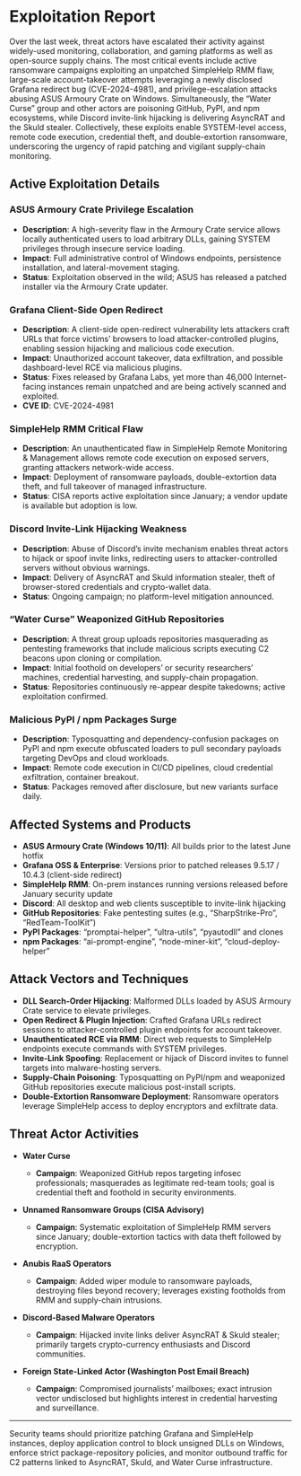 # Exploitation Report

Over the last week, threat actors have escalated their activity against widely-used monitoring, collaboration, and gaming platforms as well as open-source supply chains. The most critical events include active ransomware campaigns exploiting an unpatched SimpleHelp RMM flaw, large-scale account-takeover attempts leveraging a newly disclosed Grafana redirect bug (CVE-2024-4981), and privilege-escalation attacks abusing ASUS Armoury Crate on Windows. Simultaneously, the “Water Curse” group and other actors are poisoning GitHub, PyPI, and npm ecosystems, while Discord invite-link hijacking is delivering AsyncRAT and the Skuld stealer. Collectively, these exploits enable SYSTEM-level access, remote code execution, credential theft, and double-extortion ransomware, underscoring the urgency of rapid patching and vigilant supply-chain monitoring.

## Active Exploitation Details

### ASUS Armoury Crate Privilege Escalation
- **Description**: A high-severity flaw in the Armoury Crate service allows locally authenticated users to load arbitrary DLLs, gaining SYSTEM privileges through insecure service loading.
- **Impact**: Full administrative control of Windows endpoints, persistence installation, and lateral-movement staging.
- **Status**: Exploitation observed in the wild; ASUS has released a patched installer via the Armoury Crate updater.

### Grafana Client-Side Open Redirect
- **Description**: A client-side open-redirect vulnerability lets attackers craft URLs that force victims’ browsers to load attacker-controlled plugins, enabling session hijacking and malicious code execution.
- **Impact**: Unauthorized account takeover, data exfiltration, and possible dashboard-level RCE via malicious plugins.
- **Status**: Fixes released by Grafana Labs, yet more than 46,000 Internet-facing instances remain unpatched and are being actively scanned and exploited.
- **CVE ID**: CVE-2024-4981

### SimpleHelp RMM Critical Flaw
- **Description**: An unauthenticated flaw in SimpleHelp Remote Monitoring & Management allows remote code execution on exposed servers, granting attackers network-wide access.
- **Impact**: Deployment of ransomware payloads, double-extortion data theft, and full takeover of managed infrastructure.
- **Status**: CISA reports active exploitation since January; a vendor update is available but adoption is low.

### Discord Invite-Link Hijacking Weakness
- **Description**: Abuse of Discord’s invite mechanism enables threat actors to hijack or spoof invite links, redirecting users to attacker-controlled servers without obvious warnings.
- **Impact**: Delivery of AsyncRAT and Skuld information stealer, theft of browser-stored credentials and crypto-wallet data.
- **Status**: Ongoing campaign; no platform-level mitigation announced.

### “Water Curse” Weaponized GitHub Repositories
- **Description**: A threat group uploads repositories masquerading as pentesting frameworks that include malicious scripts executing C2 beacons upon cloning or compilation.
- **Impact**: Initial foothold on developers’ or security researchers’ machines, credential harvesting, and supply-chain propagation.
- **Status**: Repositories continuously re-appear despite takedowns; active exploitation confirmed.

### Malicious PyPI / npm Packages Surge
- **Description**: Typosquatting and dependency-confusion packages on PyPI and npm execute obfuscated loaders to pull secondary payloads targeting DevOps and cloud workloads.
- **Impact**: Remote code execution in CI/CD pipelines, cloud credential exfiltration, container breakout.
- **Status**: Packages removed after disclosure, but new variants surface daily.

## Affected Systems and Products

- **ASUS Armoury Crate (Windows 10/11)**: All builds prior to the latest June hotfix  
- **Grafana OSS & Enterprise**: Versions prior to patched releases 9.5.17 / 10.4.3 (client-side redirect)  
- **SimpleHelp RMM**: On-prem instances running versions released before January security update  
- **Discord**: All desktop and web clients susceptible to invite-link hijacking  
- **GitHub Repositories**: Fake pentesting suites (e.g., “SharpStrike-Pro”, “RedTeam-ToolKit”)  
- **PyPI Packages**: “promptai-helper”, “ultra-utils”, “pyautodll” and clones  
- **npm Packages**: “ai-prompt-engine”, “node-miner-kit”, “cloud-deploy-helper”  

## Attack Vectors and Techniques

- **DLL Search-Order Hijacking**: Malformed DLLs loaded by ASUS Armoury Crate service to elevate privileges.  
- **Open Redirect & Plugin Injection**: Crafted Grafana URLs redirect sessions to attacker-controlled plugin endpoints for account takeover.  
- **Unauthenticated RCE via RMM**: Direct web requests to SimpleHelp endpoints execute commands with SYSTEM privileges.  
- **Invite-Link Spoofing**: Replacement or hijack of Discord invites to funnel targets into malware-hosting servers.  
- **Supply-Chain Poisoning**: Typosquatting on PyPI/npm and weaponized GitHub repositories execute malicious post-install scripts.  
- **Double-Extortion Ransomware Deployment**: Ransomware operators leverage SimpleHelp access to deploy encryptors and exfiltrate data.  

## Threat Actor Activities

- **Water Curse**  
  - **Campaign**: Weaponized GitHub repos targeting infosec professionals; masquerades as legitimate red-team tools; goal is credential theft and foothold in security environments.  

- **Unnamed Ransomware Groups (CISA Advisory)**  
  - **Campaign**: Systematic exploitation of SimpleHelp RMM servers since January; double-extortion tactics with data theft followed by encryption.  

- **Anubis RaaS Operators**  
  - **Campaign**: Added wiper module to ransomware payloads, destroying files beyond recovery; leverages existing footholds from RMM and supply-chain intrusions.  

- **Discord-Based Malware Operators**  
  - **Campaign**: Hijacked invite links deliver AsyncRAT & Skuld stealer; primarily targets crypto-currency enthusiasts and Discord communities.  

- **Foreign State-Linked Actor (Washington Post Email Breach)**  
  - **Campaign**: Compromised journalists’ mailboxes; exact intrusion vector undisclosed but highlights interest in credential harvesting and surveillance.  

---

Security teams should prioritize patching Grafana and SimpleHelp instances, deploy application control to block unsigned DLLs on Windows, enforce strict package-repository policies, and monitor outbound traffic for C2 patterns linked to AsyncRAT, Skuld, and Water Curse infrastructure.
